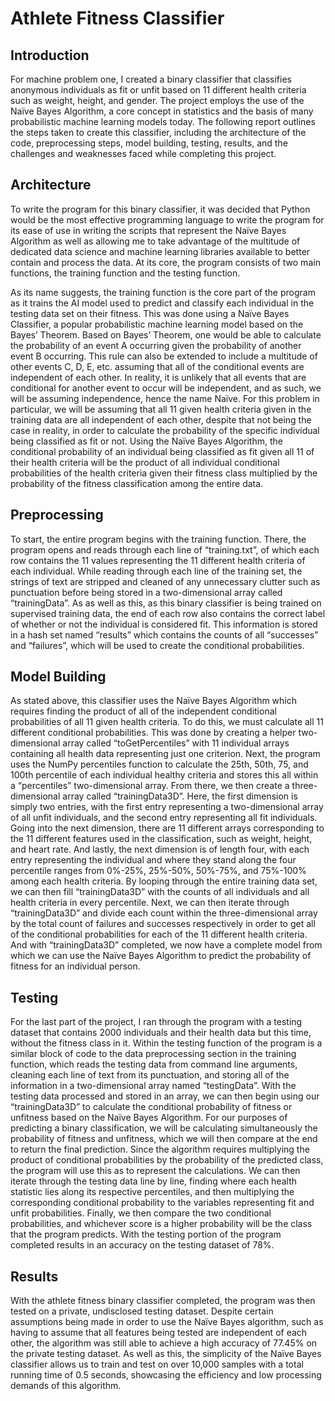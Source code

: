 # Athlete Fitness Classifier

## Introduction
For machine problem one, I created a binary classifier that classifies anonymous individuals as fit or unfit based on 11 different health criteria such as weight, height, and gender. The project employs the use of the Naïve Bayes Algorithm, a core concept in statistics and the basis of many probabilistic machine learning models today. The following report outlines the steps taken to create this classifier, including the architecture of the code, preprocessing steps, model building, testing, results, and the challenges and weaknesses faced while completing this project.

## Architecture
To write the program for this binary classifier, it was decided that Python would be the most effective programming language to write the program for its ease of use in writing the scripts that represent the Naïve Bayes Algorithm as well as allowing me to take advantage of the multitude of dedicated data science and machine learning libraries available to better contain and process the data. At its core, the program consists of two main functions, the training function and the testing function.

As its name suggests, the training function is the core part of the program as it trains the AI model used to predict and classify each individual in the testing data set on their fitness. This was done using a Naïve Bayes Classifier, a popular probabilistic machine learning model based on the Bayes’ Theorem. Based on Bayes’ Theorem, one would be able to calculate the probability of an event A occurring given the probability of another event B occurring. This rule can also be extended to include a multitude of other events C, D, E, etc. assuming that all of the conditional events are independent of each other. In reality, it is unlikely that all events that are conditional for another event to occur will be independent, and as such, we will be assuming independence, hence the name Naïve. For this problem in particular, we will be assuming that all 11 given health criteria given in the training data are all independent of each other, despite that not being the case in reality, in order to calculate the probability of the specific individual being classified as fit or not. Using the Naïve Bayes Algorithm, the conditional probability of an individual being classified as fit given all 11 of their health criteria will be the product of all individual conditional probabilities of the health criteria given their fitness class multiplied by the probability of the fitness classification among the entire data.

## Preprocessing
To start, the entire program begins with the training function. There, the program opens and reads through each line of “training.txt”, of which each row contains the 11 values representing the 11 different health criteria of each individual. While reading through each line of the training set, the strings of text are stripped and cleaned of any unnecessary clutter such as punctuation before being stored in a two-dimensional array called “trainingData”. As as well as this, as this binary classifier is being trained on supervised training data, the end of each row also contains the correct label of whether or not the individual is considered fit. This information is stored in a hash set named “results” which contains the counts of all “successes” and “failures”, which will be used to create the conditional probabilities.

## Model Building
As stated above, this classifier uses the Naïve Bayes Algorithm which requires finding the product of all of the independent conditional probabilities of all 11 given health criteria. To do this, we must calculate all 11 different conditional probabilities. This was done by creating a helper two-dimensional array called “toGetPercentiles” with 11 individual arrays containing all health data representing just one criterion. Next, the program uses the NumPy percentiles function to calculate the 25th, 50th, 75, and 100th percentile of each individual healthy criteria and stores this all within a “percentiles” two-dimensional array. From there, we then create a three-dimensional array called “trainingData3D”. Here, the first dimension is simply two entries, with the first entry representing a two-dimensional array of all unfit individuals, and the second entry representing all fit individuals. Going into the next dimension, there are 11 different arrays corresponding to the 11 different features used in the classification, such as weight, height, and heart rate. And lastly, the next dimension is of length four, with each entry representing the individual and where they stand along the four percentile ranges from 0%-25%, 25%-50%, 50%-75%, and 75%-100% among each health criteria. By looping through the entire training data set, we can then fill “trainingData3D” with the counts of all individuals and all health criteria in every percentile. Next, we can then iterate through “trainingData3D” and divide each count within the three-dimensional array by the total count of failures and successes respectively in order to get all of the conditional probabilities for each of the 11 different health criteria. And with “trainingData3D” completed, we now have a complete model from which we can use the Naïve Bayes Algorithm to predict the probability of fitness for an individual person.

## Testing
For the last part of the project, I ran through the program with a testing dataset that contains 2000 individuals and their health data but this time, without the fitness class in it. Within the testing function of the program is a similar block of code to the data preprocessing section in the training function, which reads the testing data from command line arguments, cleaning each line of text from its punctuation, and storing all of the information in a two-dimensional array named “testingData”. With the testing data processed and stored in an array, we can then begin using our “trainingData3D” to calculate the conditional probability of fitness or unfitness based on the Naïve Bayes Algorithm. For our purposes of predicting a binary classification, we will be calculating simultaneously the probability of fitness and unfitness, which we will then compare at the end to return the final prediction. Since the algorithm requires multiplying the product of conditional probabilities by the probability of the predicted class, the program will use this as to represent the calculations. We can then iterate through the testing data line by line, finding where each health statistic lies along its respective percentiles, and then multiplying the corresponding conditional probability to the variables representing fit and unfit probabilities. Finally, we then compare the two conditional probabilities, and whichever score is a higher probability will be the class that the program predicts. With the testing portion of the program completed results in an accuracy on the testing dataset of 78%.

## Results
With the athlete fitness binary classifier completed, the program was then tested on a private, undisclosed testing dataset. Despite certain assumptions being made in order to use the Naïve Bayes algorithm, such as having to assume that all features being tested are independent of each other, the algorithm was still able to achieve a high accuracy of 77.45% on the private testing dataset. As well as this, the simplicity of the Naïve Bayes classifier allows us to train and test on over 10,000 samples with a total running time of 0.5 seconds, showcasing the efficiency and low processing demands of this algorithm.
